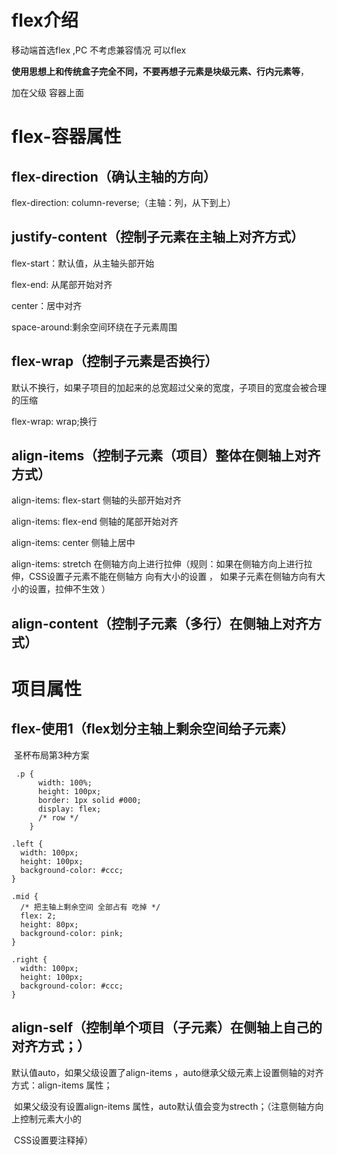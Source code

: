 # flex介绍

移动端首选flex ,PC 不考虑兼容情况 可以flex

**使用思想上和传统盒子完全不同，不要再想子元素是块级元素、行内元素等**，

加在父级  容器上面

# flex-容器属性

## flex-direction（确认主轴的方向）

flex-direction: column-reverse;（主轴：列，从下到上）

## justify-content（控制子元素在主轴上对齐方式）

 flex-start：默认值，从主轴头部开始

 flex-end: 从尾部开始对齐

center：居中对齐

space-around:剩余空间环绕在子元素周围

## flex-wrap（控制子元素是否换行）

默认不换行，如果子项目的加起来的总宽超过父亲的宽度，子项目的宽度会被合理的压缩

flex-wrap: wrap;换行

## align-items（控制子元素（项目）整体在侧轴上对齐方式）

 align-items: flex-start 侧轴的头部开始对齐

 align-items: flex-end  侧轴的尾部开始对齐

 align-items: center     侧轴上居中

 align-items: stretch    在侧轴方向上进行拉伸（规则：如果在侧轴方向上进行拉伸，CSS设置子元素不能在侧轴方                           向有大小的设置 ， 如果子元素在侧轴方向有大小的设置，拉伸不生效 ）
      

## align-content（控制子元素（多行）在侧轴上对齐方式）

# 项目属性

## flex-使用1（flex划分主轴上剩余空间给子元素）


​    圣杯布局第3种方案

     .p {
          width: 100%;
          height: 100px;
          border: 1px solid #000;
          display: flex;
          /* row */
        }
        
    .left {
      width: 100px;
      height: 100px;
      background-color: #ccc;
    }
    
    .mid {
      /* 把主轴上剩余空间 全部占有 吃掉 */
      flex: 2;
      height: 80px;
      background-color: pink;
    }
    
    .right {
      width: 100px;
      height: 100px;
      background-color: #ccc;
    }
## align-self（控制单个项目（子元素）在侧轴上自己的对齐方式；）

默认值auto，如果父级设置了align-items ，auto继承父级元素上设置侧轴的对齐方式：align-items 属性；

​                        如果父级没有设置align-items 属性，auto默认值会变为strecth；（注意侧轴方向上控制元素大小的   

​                        CSS设置要注释掉）